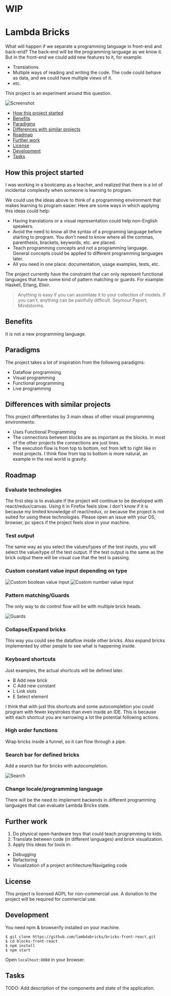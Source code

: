 # WIP

# Lambda Bricks

What will happen if we separate a programming language in front-end and back-end?
The back-end will be the programming language as we know it.
But in the front-end we could add new features to it, for example:
- Translations
- Multiple ways of reading and writing the code.
The code could behave as data, and we could have multiple views of it.
- etc.

This project is an experiment around this question.

![Screenshot](docs/images/screenshot.png)

- [How this project started](#how-this-project-started)
- [Benefits](#benefits)
- [Paradigms](#paradigms)
- [Differences with similar projects](#differences-with-similar-projects)
- [Roadmap](#roadmap)
- [Further work](#further-work)
- [License](#license)
- [Development](#development)
- [Tasks](#tasks)


## How this project started

I was working in a bootcamp as a teacher,
and realized that there is a lot of incidental complexity
when someone is learning to program.

We could use the ideas above to think of a programming environment
that makes learning to program easier.
Here are some ways in which applying this ideas could help:
- Having translations or a visual representation could help non-English speakers.
- Avoid the need to know all the syntax of a programing language
before starting to program. You don't need to know where all the commas,
parenthesis, brackets, keywords, etc. are placed.
- Teach programming concepts and not a programming language.
General concepts could be applied to different programming languages later.
- All you need in one place: documentation, usage examples, tests, etc.

The project currently have the constraint that can only represent
functional languages that have some kind of pattern matching or guards.
For example: Haskell, Erlang, Elixir.

> Anything is easy if you can assimilate it to your collection of models.
> If you can't, anything can be painfully difficult.
Seymour Papert, Mindstorms.


## Benefits

It is not a new programming language.


## Paradigms

The project takes a lot of inspiration from the following paradigms:
- Dataflow programming
- Visual programming
- Functional programming
- Live programming


## Differences with similar projects

This project differentiates by 3 main ideas of other visual programming environments:
- Uses Functional Programming
- The connections between blocks are as important as the blocks.
In most of the other projects the connections are just lines.
- The execution flow is from top to bottom,
not from left to right like in most projects.
I think flow from top to bottom is more natural,
an example in the real world is gravity.


## Roadmap

### Evaluate technologies

The first step is to evaluate
if the project will continue to be developed with react/redux/canvas.
Using it in Firefox feels slow.
I don't know if it is because my limited knowledge of react/redux,
or because the project is not suited for using these technologies.
Please open an issue with your OS, browser, pc specs
if the project feels slow in your machine.

### Test output

The same way as you select the values/types of the test inputs,
you will select the value/type of the test output.
If the test output is the same as the brick output
there will be visual cue that the test is passing.

### Custom constant value input depending on type

![Custom boolean value input](docs/images/custom-boolean-value-input.png)
![Custom number value input](docs/images/custom-number-value-input.png)

### Pattern matching/Guards

The only way to do control flow will be with multiple brick heads.

![Guards](docs/images/guards.jpg)

### Collapse/Expand bricks

This way you could see the dataflow inside other bricks.
Also expand bricks implemented by other people to see what
is happening inside.

### Keyboard shortcuts

Just examples, the actual shortcuts will be defined later.
- B Add new brick
- C Add new constant
- L Link slots
- E Select element

I think that with just this shortcuts and some autocompletion
you could program with fewer keystrokes than even inside an IDE.
This is because with each shortcut you are narrowing a lot
the potential following actions.

### High order functions

Wrap bricks inside a funnel, so it can flow through a pipe.

### Search bar for defined bricks

Add a search bar for bricks with autocompletion.

![Search](docs/images/search-brick.png)

### Change locale/programming language

There will be the need to implement backends in different programming languages
that can evaluate Lambda Bricks state.


## Further work

1. Do physical open-hardware toys that could teach programming to kids.
2. Translate between code (in different languages) and brick visualization.
3. Apply this ideas for tools in:
  - Debugging
  - Refactoring
  - Visualization of a project architecture/Navigating code


## License

This project is licensed AGPL for non-commercial use.
A donation to the project will be required for commercial use.


## Development

You need npm & browserify installed on your machine.

```
$ git clone https://github.com/lambdabricks/bricks-front-react.git
$ cd blocks-front-react
$ npm install
$ npm start
```
Open `localhost:8080` in your browser.


## Tasks


TODO: Add description of the components and state of the application.
